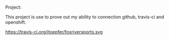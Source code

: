 Project:

This project is use to prove out my ability to connection github, travis-ci and openshift.

https://travis-ci.org/jtoepfer/foxriversports.svg